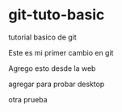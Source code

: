 # git-tuto-basic
tutorial basico de git

Este es mi primer cambio en git

Agrego esto desde la web

agregar para probar desktop

otra prueba
